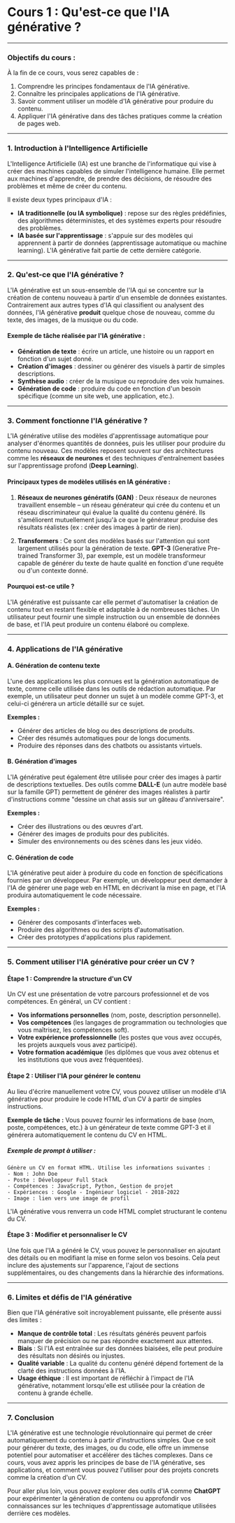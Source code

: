 # Cours 1 : **Qu'est-ce que l'IA générative ?**

---

### **Objectifs du cours :**

À la fin de ce cours, vous serez capables de :
1. Comprendre les principes fondamentaux de l'IA générative.
2. Connaître les principales applications de l'IA générative.
3. Savoir comment utiliser un modèle d'IA générative pour produire du contenu.
4. Appliquer l'IA générative dans des tâches pratiques comme la création de pages web.

---

### **1. Introduction à l'Intelligence Artificielle**

L'Intelligence Artificielle (IA) est une branche de l'informatique qui vise à créer des machines capables de simuler l'intelligence humaine. Elle permet aux machines d'apprendre, de prendre des décisions, de résoudre des problèmes et même de créer du contenu.

Il existe deux types principaux d'IA :
- **IA traditionnelle (ou IA symbolique)** : repose sur des règles prédéfinies, des algorithmes déterministes, et des systèmes experts pour résoudre des problèmes.
- **IA basée sur l'apprentissage** : s'appuie sur des modèles qui apprennent à partir de données (apprentissage automatique ou machine learning). L'IA générative fait partie de cette dernière catégorie.

---

### **2. Qu'est-ce que l'IA générative ?**

L'IA générative est un sous-ensemble de l'IA qui se concentre sur la création de contenu nouveau à partir d'un ensemble de données existantes. Contrairement aux autres types d'IA qui classifient ou analysent des données, l'IA générative **produit** quelque chose de nouveau, comme du texte, des images, de la musique ou du code.

#### **Exemple de tâche réalisée par l'IA générative :**
- **Génération de texte** : écrire un article, une histoire ou un rapport en fonction d'un sujet donné.
- **Création d'images** : dessiner ou générer des visuels à partir de simples descriptions.
- **Synthèse audio** : créer de la musique ou reproduire des voix humaines.
- **Génération de code** : produire du code en fonction d'un besoin spécifique (comme un site web, une application, etc.).

---

### **3. Comment fonctionne l'IA générative ?**

L'IA générative utilise des modèles d'apprentissage automatique pour analyser d'énormes quantités de données, puis les utiliser pour produire du contenu nouveau. Ces modèles reposent souvent sur des architectures comme les **réseaux de neurones** et des techniques d'entraînement basées sur l'apprentissage profond (**Deep Learning**).

#### **Principaux types de modèles utilisés en IA générative :**
1. **Réseaux de neurones génératifs (GAN)** : Deux réseaux de neurones travaillent ensemble – un réseau générateur qui crée du contenu et un réseau discriminateur qui évalue la qualité du contenu généré. Ils s'améliorent mutuellement jusqu'à ce que le générateur produise des résultats réalistes (ex : créer des images à partir de rien).
   
2. **Transformers** : Ce sont des modèles basés sur l'attention qui sont largement utilisés pour la génération de texte. **GPT-3** (Generative Pre-trained Transformer 3), par exemple, est un modèle transformeur capable de générer du texte de haute qualité en fonction d'une requête ou d'un contexte donné.

#### **Pourquoi est-ce utile ?**
L'IA générative est puissante car elle permet d'automatiser la création de contenu tout en restant flexible et adaptable à de nombreuses tâches. Un utilisateur peut fournir une simple instruction ou un ensemble de données de base, et l'IA peut produire un contenu élaboré ou complexe.

---

### **4. Applications de l'IA générative**

#### **A. Génération de contenu texte**
L'une des applications les plus connues est la génération automatique de texte, comme celle utilisée dans les outils de rédaction automatique. Par exemple, un utilisateur peut donner un sujet à un modèle comme GPT-3, et celui-ci générera un article détaillé sur ce sujet.

**Exemples :**
- Générer des articles de blog ou des descriptions de produits.
- Créer des résumés automatiques pour de longs documents.
- Produire des réponses dans des chatbots ou assistants virtuels.

#### **B. Génération d'images**
L'IA générative peut également être utilisée pour créer des images à partir de descriptions textuelles. Des outils comme **DALL-E** (un autre modèle basé sur la famille GPT) permettent de générer des images réalistes à partir d'instructions comme "dessine un chat assis sur un gâteau d'anniversaire".

**Exemples :**
- Créer des illustrations ou des œuvres d'art.
- Générer des images de produits pour des publicités.
- Simuler des environnements ou des scènes dans les jeux vidéo.

#### **C. Génération de code**
L'IA générative peut aider à produire du code en fonction de spécifications fournies par un développeur. Par exemple, un développeur peut demander à l'IA de générer une page web en HTML en décrivant la mise en page, et l'IA produira automatiquement le code nécessaire.

**Exemples :**
- Générer des composants d'interfaces web.
- Produire des algorithmes ou des scripts d'automatisation.
- Créer des prototypes d'applications plus rapidement.

---

### **5. Comment utiliser l'IA générative pour créer un CV ?**

#### **Étape 1 : Comprendre la structure d'un CV**

Un CV est une présentation de votre parcours professionnel et de vos compétences. En général, un CV contient :
- **Vos informations personnelles** (nom, poste, description personnelle).
- **Vos compétences** (les langages de programmation ou technologies que vous maîtrisez, les compétences soft).
- **Votre expérience professionnelle** (les postes que vous avez occupés, les projets auxquels vous avez participé).
- **Votre formation académique** (les diplômes que vous avez obtenus et les institutions que vous avez fréquentées).

#### **Étape 2 : Utiliser l'IA pour générer le contenu**

Au lieu d'écrire manuellement votre CV, vous pouvez utiliser un modèle d'IA générative pour produire le code HTML d'un CV à partir de simples instructions.

**Exemple de tâche :**
Vous pouvez fournir les informations de base (nom, poste, compétences, etc.) à un générateur de texte comme GPT-3 et il générera automatiquement le contenu du CV en HTML.

##### Exemple de prompt à utiliser :
```plaintext
Génère un CV en format HTML. Utilise les informations suivantes :
- Nom : John Doe
- Poste : Développeur Full Stack
- Compétences : JavaScript, Python, Gestion de projet
- Expériences : Google - Ingénieur logiciel - 2018-2022
- Image : lien vers une image de profil
```

L'IA générative vous renverra un code HTML complet structurant le contenu du CV.

#### **Étape 3 : Modifier et personnaliser le CV**

Une fois que l'IA a généré le CV, vous pouvez le personnaliser en ajoutant des détails ou en modifiant la mise en forme selon vos besoins. Cela peut inclure des ajustements sur l'apparence, l'ajout de sections supplémentaires, ou des changements dans la hiérarchie des informations.

---

### **6. Limites et défis de l'IA générative**

Bien que l'IA générative soit incroyablement puissante, elle présente aussi des limites :

- **Manque de contrôle total** : Les résultats générés peuvent parfois manquer de précision ou ne pas répondre exactement aux attentes.
- **Biais** : Si l'IA est entraînée sur des données biaisées, elle peut produire des résultats non désirés ou injustes.
- **Qualité variable** : La qualité du contenu généré dépend fortement de la clarté des instructions données à l'IA.
- **Usage éthique** : Il est important de réfléchir à l'impact de l'IA générative, notamment lorsqu'elle est utilisée pour la création de contenu à grande échelle.

---

### **7. Conclusion**

L'IA générative est une technologie révolutionnaire qui permet de créer automatiquement du contenu à partir d'instructions simples. Que ce soit pour générer du texte, des images, ou du code, elle offre un immense potentiel pour automatiser et accélérer des tâches complexes. Dans ce cours, vous avez appris les principes de base de l'IA générative, ses applications, et comment vous pouvez l'utiliser pour des projets concrets comme la création d'un CV.

Pour aller plus loin, vous pouvez explorer des outils d'IA comme **ChatGPT** pour expérimenter la génération de contenu ou approfondir vos connaissances sur les techniques d'apprentissage automatique utilisées derrière ces modèles.

